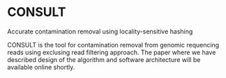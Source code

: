 # CONSULT
Accurate contamination removal using locality-sensitive hashing

CONSULT is the tool for contamination removal from genomic requencing reads using exclusing read filtering approach. The paper where we have described design of the algorithm and software architecture will be available online shortly. <!-- (open access): -->
<!--  - [paper reference and doi][1] -->
 
